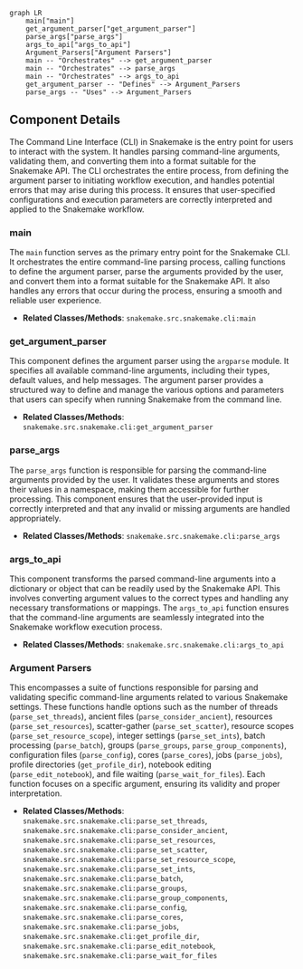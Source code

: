 ```mermaid
graph LR
    main["main"]
    get_argument_parser["get_argument_parser"]
    parse_args["parse_args"]
    args_to_api["args_to_api"]
    Argument_Parsers["Argument Parsers"]
    main -- "Orchestrates" --> get_argument_parser
    main -- "Orchestrates" --> parse_args
    main -- "Orchestrates" --> args_to_api
    get_argument_parser -- "Defines" --> Argument_Parsers
    parse_args -- "Uses" --> Argument_Parsers
```

## Component Details

The Command Line Interface (CLI) in Snakemake is the entry point for users to interact with the system. It handles parsing command-line arguments, validating them, and converting them into a format suitable for the Snakemake API. The CLI orchestrates the entire process, from defining the argument parser to initiating workflow execution, and handles potential errors that may arise during this process. It ensures that user-specified configurations and execution parameters are correctly interpreted and applied to the Snakemake workflow.

### main
The `main` function serves as the primary entry point for the Snakemake CLI. It orchestrates the entire command-line parsing process, calling functions to define the argument parser, parse the arguments provided by the user, and convert them into a format suitable for the Snakemake API. It also handles any errors that occur during the process, ensuring a smooth and reliable user experience.
- **Related Classes/Methods**: `snakemake.src.snakemake.cli:main`

### get_argument_parser
This component defines the argument parser using the `argparse` module. It specifies all available command-line arguments, including their types, default values, and help messages. The argument parser provides a structured way to define and manage the various options and parameters that users can specify when running Snakemake from the command line.
- **Related Classes/Methods**: `snakemake.src.snakemake.cli:get_argument_parser`

### parse_args
The `parse_args` function is responsible for parsing the command-line arguments provided by the user. It validates these arguments and stores their values in a namespace, making them accessible for further processing. This component ensures that the user-provided input is correctly interpreted and that any invalid or missing arguments are handled appropriately.
- **Related Classes/Methods**: `snakemake.src.snakemake.cli:parse_args`

### args_to_api
This component transforms the parsed command-line arguments into a dictionary or object that can be readily used by the Snakemake API. This involves converting argument values to the correct types and handling any necessary transformations or mappings. The `args_to_api` function ensures that the command-line arguments are seamlessly integrated into the Snakemake workflow execution process.
- **Related Classes/Methods**: `snakemake.src.snakemake.cli:args_to_api`

### Argument Parsers
This encompasses a suite of functions responsible for parsing and validating specific command-line arguments related to various Snakemake settings. These functions handle options such as the number of threads (`parse_set_threads`), ancient files (`parse_consider_ancient`), resources (`parse_set_resources`), scatter-gather (`parse_set_scatter`), resource scopes (`parse_set_resource_scope`), integer settings (`parse_set_ints`), batch processing (`parse_batch`), groups (`parse_groups`, `parse_group_components`), configuration files (`parse_config`), cores (`parse_cores`), jobs (`parse_jobs`), profile directories (`get_profile_dir`), notebook editing (`parse_edit_notebook`), and file waiting (`parse_wait_for_files`). Each function focuses on a specific argument, ensuring its validity and proper interpretation.
- **Related Classes/Methods**: `snakemake.src.snakemake.cli:parse_set_threads`, `snakemake.src.snakemake.cli:parse_consider_ancient`, `snakemake.src.snakemake.cli:parse_set_resources`, `snakemake.src.snakemake.cli:parse_set_scatter`, `snakemake.src.snakemake.cli:parse_set_resource_scope`, `snakemake.src.snakemake.cli:parse_set_ints`, `snakemake.src.snakemake.cli:parse_batch`, `snakemake.src.snakemake.cli:parse_groups`, `snakemake.src.snakemake.cli:parse_group_components`, `snakemake.src.snakemake.cli:parse_config`, `snakemake.src.snakemake.cli:parse_cores`, `snakemake.src.snakemake.cli:parse_jobs`, `snakemake.src.snakemake.cli:get_profile_dir`, `snakemake.src.snakemake.cli:parse_edit_notebook`, `snakemake.src.snakemake.cli:parse_wait_for_files`
